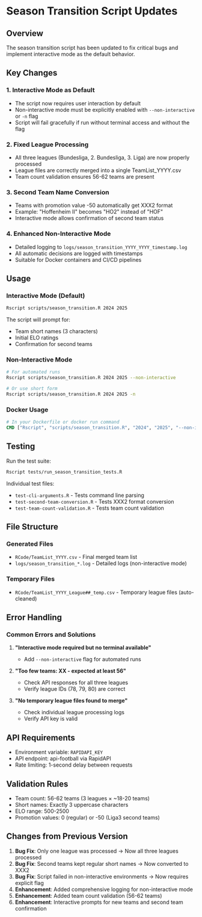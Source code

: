 # Season Transition Script Updates

## Overview
The season transition script has been updated to fix critical bugs and implement interactive mode as the default behavior.

## Key Changes

### 1. Interactive Mode as Default
- The script now requires user interaction by default
- Non-interactive mode must be explicitly enabled with `--non-interactive` or `-n` flag
- Script will fail gracefully if run without terminal access and without the flag

### 2. Fixed League Processing
- All three leagues (Bundesliga, 2. Bundesliga, 3. Liga) are now properly processed
- League files are correctly merged into a single TeamList_YYYY.csv
- Team count validation ensures 56-62 teams are present

### 3. Second Team Name Conversion
- Teams with promotion value -50 automatically get XXX2 format
- Example: "Hoffenheim II" becomes "HO2" instead of "HOF"
- Interactive mode allows confirmation of second team status

### 4. Enhanced Non-Interactive Mode
- Detailed logging to `logs/season_transition_YYYY_YYYY_timestamp.log`
- All automatic decisions are logged with timestamps
- Suitable for Docker containers and CI/CD pipelines

## Usage

### Interactive Mode (Default)
```bash
Rscript scripts/season_transition.R 2024 2025
```

The script will prompt for:
- Team short names (3 characters)
- Initial ELO ratings
- Confirmation for second teams

### Non-Interactive Mode
```bash
# For automated runs
Rscript scripts/season_transition.R 2024 2025 --non-interactive

# Or use short form
Rscript scripts/season_transition.R 2024 2025 -n
```

### Docker Usage
```dockerfile
# In your Dockerfile or docker run command
CMD ["Rscript", "scripts/season_transition.R", "2024", "2025", "--non-interactive"]
```

## Testing

Run the test suite:
```bash
Rscript tests/run_season_transition_tests.R
```

Individual test files:
- `test-cli-arguments.R` - Tests command line parsing
- `test-second-team-conversion.R` - Tests XXX2 format conversion
- `test-team-count-validation.R` - Tests team count validation

## File Structure

### Generated Files
- `RCode/TeamList_YYYY.csv` - Final merged team list
- `logs/season_transition_*.log` - Detailed logs (non-interactive mode)

### Temporary Files
- `RCode/TeamList_YYYY_League##_temp.csv` - Temporary league files (auto-cleaned)

## Error Handling

### Common Errors and Solutions

1. **"Interactive mode required but no terminal available"**
   - Add `--non-interactive` flag for automated runs

2. **"Too few teams: XX - expected at least 56"**
   - Check API responses for all three leagues
   - Verify league IDs (78, 79, 80) are correct

3. **"No temporary league files found to merge"**
   - Check individual league processing logs
   - Verify API key is valid

## API Requirements

- Environment variable: `RAPIDAPI_KEY`
- API endpoint: api-football via RapidAPI
- Rate limiting: 1-second delay between requests

## Validation Rules

- Team count: 56-62 teams (3 leagues × ~18-20 teams)
- Short names: Exactly 3 uppercase characters
- ELO range: 500-2500
- Promotion values: 0 (regular) or -50 (Liga3 second teams)

## Changes from Previous Version

1. **Bug Fix**: Only one league was processed → Now all three leagues processed
2. **Bug Fix**: Second teams kept regular short names → Now converted to XXX2
3. **Bug Fix**: Script failed in non-interactive environments → Now requires explicit flag
4. **Enhancement**: Added comprehensive logging for non-interactive mode
5. **Enhancement**: Added team count validation (56-62 teams)
6. **Enhancement**: Interactive prompts for new teams and second team confirmation